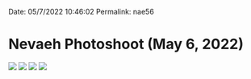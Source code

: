 
Date: 05/7/2022 10:46:02
Permalink: nae56


# Nevaeh Photoshoot (May 6, 2022)

![](https://i.imgur.com/cgafnV1.jpg)
![](https://i.imgur.com/d98HmNQ.jpg)
![](https://i.imgur.com/DH4rFnC.jpg)
![](https://i.imgur.com/Ae40ABi.jpg)